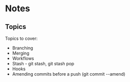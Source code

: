# Notes

## Topics

Topics to cover:

 * Branching
 * Merging
 * Workflows
 * Stash - git stash, git stash pop
 * Hooks
 * Amending commits before a push (git commit --amend)

